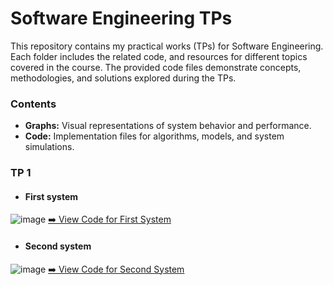 # Software Engineering TPs

This repository contains my practical works (TPs) for Software Engineering. Each folder includes the related code, and resources for different topics covered in the course. The provided code files demonstrate concepts, methodologies, and solutions explored during the TPs.

### Contents  
- **Graphs:** Visual representations of system behavior and performance.  
- **Code:** Implementation files for algorithms, models, and system simulations.

### TP 1
- #### First system
![image](https://github.com/user-attachments/assets/1841018b-bb71-4b2c-be20-ac5f126825cc)
[➡️ View Code for First System](./TP1/first_system_code.aadl)  




- #### Second system 
![image](https://github.com/user-attachments/assets/1841018b-bb71-4b2c-be20-ac5f126825cc)
[➡️ View Code for Second System](./TP1/second_system_code.aadl)  
